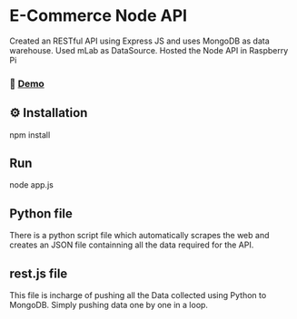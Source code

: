 # E-Commerce Node API
Created an RESTful API using Express JS and uses MongoDB as data warehouse. 
Used mLab as DataSource. 
Hosted the Node API in Raspberry Pi 
### 🚀 [Demo](http://ecomapi.sameerul.com:3009/allPhones)

## ⚙ Installation
npm install 

## Run
node app.js

## Python file
There is a python script file which automatically scrapes the web and creates an JSON file containning all the data required for the API.

## rest.js file
This file is incharge of pushing all the Data collected using Python to MongoDB. Simply pushing data one by one in a loop.
